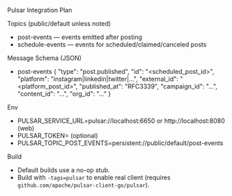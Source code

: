 Pulsar Integration Plan

Topics (public/default unless noted)
- post-events — events emitted after posting
- schedule-events — events for scheduled/claimed/canceled posts

Message Schema (JSON)
- post-events
  {
    "type": "post.published",
    "id": "<scheduled_post_id>",
    "platform": "instagram|linkedin|twitter|...",
    "external_id": "<platform_post_id>",
    "published_at": "RFC3339",
    "campaign_id": "...",
    "content_id": "...",
    "org_id": "..."
  }

Env
- PULSAR_SERVICE_URL=pulsar://localhost:6650 or http://localhost:8080 (web)
- PULSAR_TOKEN= (optional)
- PULSAR_TOPIC_POST_EVENTS=persistent://public/default/post-events

Build
- Default builds use a no-op stub.
- Build with `-tags=pulsar` to enable real client (requires `github.com/apache/pulsar-client-go/pulsar`).

